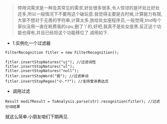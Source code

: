 > 停用词需求是一种及其常见的需求,好处很多很多,令人惊讶的是坏处比好处还多,所以一般情况下不要用这个破玩意.我觉得主要是古时候,计算能力有限,大家不想对于无畏的字符串,计算太多,放给处女座程序员,一般觉得,tmd有个家伙没用一直在耗费我的cpu,删了丫的,好吧,我真不是处女座黑.反正这个功能也得有,并且已经将这个功能移位了.调用如下.

* 1.实例化一个过滤器

```
FilterRecognition fitler = new FilterRecognition();

fitler.insertStopNatures("uj"); //过滤词性
fitler.insertStopNatures("ul");
fitler.insertStopNatures("null");
fitler.insertStopWord("我"); //过滤单词
fitler.insertStopRegex("小.*?"); //支持曾泽表达式
```
* 调用过滤

````
Result modifResult = ToAnalysis.parse(str).recognition(fitler); //过滤分词结果
````

就这么简单.小朋友咱们下期再见.
